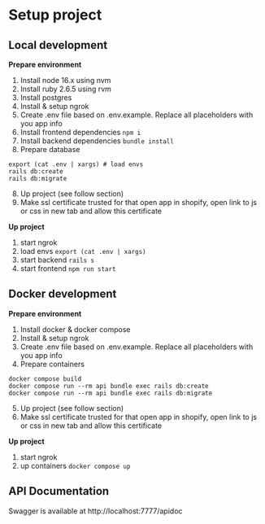 # Setup project 

## Local development

**Prepare environment**
1. Install node 16.x using nvm
2. Install ruby 2.6.5 using rvm
3. Install postgres
4. Install & setup ngrok
4. Create .env file based on .env.example. Replace all placeholders with you app info
5. Install frontend dependencies `npm i`
6. Install backend dependencies `bundle install`
7. Prepare database
```shell
export (cat .env | xargs) # load envs
rails db:create
rails db:migrate
```
8. Up project (see follow section)
9. Make ssl certificate trusted for that open app in shopify, open link to js or css in new tab and allow this certificate

**Up project**

1. start ngrok
2. load envs `export (cat .env | xargs)`
2. start backend `rails s`
3. start frontend `npm run start`


## Docker development

**Prepare environment**
1. Install docker & docker compose
2. Install & setup ngrok
3. Create .env file based on .env.example. Replace all placeholders with you app info
4. Prepare containers
```shell
docker compose build
docker compose run --rm api bundle exec rails db:create
docker compose run --rm api bundle exec rails db:migrate
```
5. Up project (see follow section)
6. Make ssl certificate trusted for that open app in shopify, open link to js or css in new tab and allow this certificate

**Up project**

1. start ngrok
2. up containers `docker compose up`

## API Documentation
Swagger is available at http://localhost:7777/apidoc
